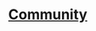 # [Community]()
<!--
## [Projects](community/TOC.md)



# [Community Technical Articles](index.md)
## [.NET Development](dotnet/TOC.md)
## [Cloud Development](cloud/TOC.md)
## [Developer Tools & ALM](dev-tools/TOC.md)
## [Mobile & Embedded](mobile-and-embedded/TOC.md)
## [Office Development](office/TOC.md)
## [Server and Enterprise](server-enterprise/TOC.md)
## [Web Development](web/TOC.md)
## [Windows Development](windows/TOC.md)
## [Other](other/TOC.md)
## [Archive](archive/TOC.md)
-->
